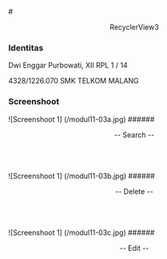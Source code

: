 #<p align="center"> RecyclerView3 </p>

### **Identitas**
Dwi Enggar Purbowati, XII RPL 1 / 14

4328/1226.070 SMK TELKOM MALANG

### **Screenshoot**
![Screenshoot 1] (/modul11-03a.jpg)
######<p align="center"> -- Search -- </p>
<br>
<br>
<br>
![Screenshoot 1] (/modul11-03b.jpg)
######<p align="center"> -- Delete -- </p>
<br>
<br>
<br>
![Screenshoot 1] (/modul11-03c.jpg)
######<p align="center"> -- Edit -- </p>
